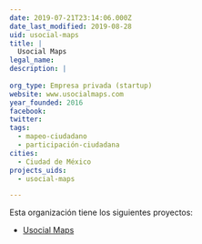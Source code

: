```yaml
---
date: 2019-07-21T23:14:06.000Z
date_last_modified: 2019-08-28
uid: usocial-maps
title: |
  Usocial Maps
legal_name: 
description: |
  
org_type: Empresa privada (startup)
website: www.usocialmaps.com
year_founded: 2016
facebook: 
twitter: 
tags:
  - mapeo-ciudadano
  - participación-ciudadana
cities: 
  - Ciudad de México
projects_uids:
  - usocial-maps

---
```


Esta organización tiene los siguientes proyectos:

- [Usocial Maps](/proyectos/usocial-maps)
